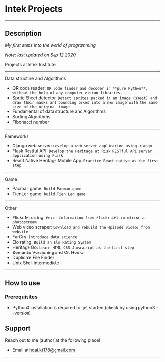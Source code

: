 # Intek Projects
---
## Description

_My first steps into the world of programming_

_Note_: _last updated on Sep 12 2020_

Projects at Intek Institute:

---

Data structure and Algorithms
- QR code reader: `QR code finder and decoder in **pure Python**, without the help of any computer vision libraries.`
- Sprite Sheet detector: `Detect sprites packed in an image (sheet) and draw their masks and bounding boxes into a new image with the same size of the original image`
- Fundamental of data structure and Algorithms
- Sorting Algorithms
- Fibonacci number

---
Fameworks
- Django web server: `Develop a web server application using Django`
- Flask Restful API: `Develop the Heritage at Risk RESTful API server application using Flask`
- React Native Heritage Mobile App: `Practice React native as the first step`
---

Game
- Pacman game: `Build Pacman game`
- TienLen game: `build Tien Len game`


---
Other
- Flickr Mirorring: `Fetch Information from Flickr API to mirror a photostream`
- Web video scraper: `Download and rebuild the episode videos from website`
- FarCry: `Introduce data science`
- Elo rating: `Build an Elo Rating System`
- Heritage Go: `Learn HTML CSS Javascript as the first step`
- Semantic Versioning and Git Hooks
- Duplicate File Finder
- Unix Shell intermediate
---
## How to use

### Prerequisites
- Python3 installation is required to get started (check by using python3 --version)

## Support

Reach out to me (author)at the following place!

- Email at hoai.kt178@gmail.com
---
